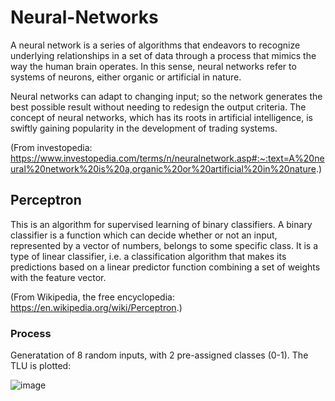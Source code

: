 # Neural-Networks

A neural network is a series of algorithms that endeavors to recognize underlying relationships in a set of data through a process that mimics the way the human brain operates. In this sense, neural networks refer to systems of neurons, either organic or artificial in nature.

Neural networks can adapt to changing input; so the network generates the best possible result without needing to redesign the output criteria. The concept of neural networks, which has its roots in artificial intelligence, is swiftly gaining popularity in the development of trading systems.

(From investopedia: https://www.investopedia.com/terms/n/neuralnetwork.asp#:~:text=A%20neural%20network%20is%20a,organic%20or%20artificial%20in%20nature.)

## Perceptron

This is an algorithm for supervised learning of binary classifiers. A binary classifier is a function which can decide whether or not an input, represented by a vector of numbers, belongs to some specific class. It is a type of linear classifier, i.e. a classification algorithm that makes its predictions based on a linear predictor function combining a set of weights with the feature vector.

(From Wikipedia, the free encyclopedia: https://en.wikipedia.org/wiki/Perceptron.)

### Process
Generatation of 8 random inputs, with 2 pre-assigned classes (0-1). The TLU is plotted:

![image](https://user-images.githubusercontent.com/86708470/167499197-d68ce99c-1649-4ff0-b7b2-91dd661a7f70.png)
